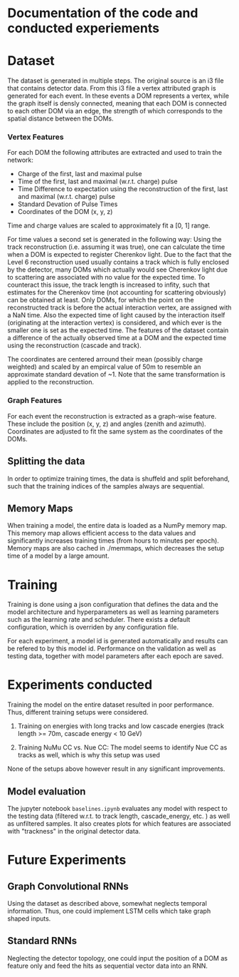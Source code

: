 # Documentation of the code and conducted experiements

# Dataset

The dataset is generated in multiple steps. The original source is an i3 file that contains detector data. From this i3 file a vertex attributed graph is generated for each event. In these events a DOM represents a vertex, while the graph itself is densly connected, meaning that each DOM is connected to each other DOM via an edge, the strength of which corresponds to the spatial distance between the DOMs.

### Vertex Features

For each DOM the following attributes are extracted and used to train the network:
- Charge of the first, last and maximal pulse
- Time of the first, last and maximal (w.r.t. charge) pulse
- Time Difference to expectation using the reconstruction of the first, last and maximal (w.r.t. charge) pulse
- Standard Devation of Pulse Times
- Coordinates of the DOM (x, y, z)

Time and charge values are scaled to approximately fit a [0, 1] range.

For time values a second set is generated in the following way: Using the track reconstruction (i.e. assuming it was true), one can calculate the time when a DOM is expected to register Cherenkov light. Due to the fact that the Level 6 reconstruction used usually contains a track which is fully enclosed by the detector, many DOMs which actually would see Cherenkov light due to scattering are associated with no value for the expected time. To counteract this issue, the track length is increased to infity, such that estimates for the Cherenkov time (not accounting for scattering obviously) can be obtained at least. Only DOMs, for which the point on the reconstructed track is before the actual interaction vertex, are assigned with a NaN time.
Also the expected time of light caused by the interaction itself (originating at the interaction vertex) is considered, and which ever is the smaller one is set as the expected time. The features of the dataset contain a difference of the actually observed time at a DOM and the expected time using the reconstruction (cascade and track).

The coordinates are centered arround their mean (possibly charge weighted) and scaled by an empircal value of 50m to resemble an approximate standard devation of ~1. Note that the same transformation is applied to the reconstruction.

### Graph Features

For each event the reconstruction is extracted as a graph-wise feature. These include the position (x, y, z) and angles (zenith and azimuth). Coordinates are adjusted to fit the same system as the coordinates of the DOMs.

## Splitting the data

In order to optimize training times, the data is shuffeld and split beforehand, such that the training indices of the samples always are sequential.

## Memory Maps

When training a model, the entire data is loaded as a NumPy memory map. This memory map allows efficient access to the data values and significantly increases training times (from hours to minutes per epoch). Memory maps are also cached in ./memmaps, which decreases the setup time of a model by a large amount.

# Training

Training is done using a json configuration that defines the data and the model architecture and hyperparameters as well as learning parameters such as the learning rate and scheduler. There exists a default configuration, which is overriden by any configuration file.

For each experiment, a model id is generated automatically and results can be refered to by this model id. Performance on the validation as well as testing data, together with model parameters after each epoch are saved.

# Experiments conducted

Training the model on the entire dataset resulted in poor performance. Thus, different training setups were considered.

1. Training on energies with long tracks and low cascade energies (track length >= 70m, cascade energy < 10 GeV)

2. Training NuMu CC vs. Nue CC: The model seems to identify Nue CC as tracks as well, which is why this setup was used

None of the setups above however result in any significant improvements.

## Model evaluation

The jupyter notebook ```baselines.ipynb``` evaluates any model with respect to the testing data (filtered w.r.t. to track length, cascade_energy, etc. ) as well as unfiltered samples. It also creates plots for which features are associated with "trackness" in the original detector data.

# Future Experiments

## Graph Convolutional RNNs

Using the dataset as described above, somewhat neglects temporal information. Thus, one could implement LSTM cells which take graph shaped inputs.

## Standard RNNs

Neglecting the detector topology, one could input the position of a DOM as feature only and feed the hits as sequential vector data into an RNN.


